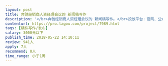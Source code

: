 ```yaml
---                
layout: post       
title: 奔驰经销商人资经理会议的 新闻稿写作           
description: '</br>奔驰经销商人资经理会议的 新闻稿写作。</br>投放平台：官网、公众号。</br>1、1000-2000字。</br>2、符合奔驰调性。</br>3、有奔驰新闻稿件写作经验者优先考虑合作。</br>'     
contenturl: https://pro.lagou.com/project/7989.html      
tags: [稿件写作/发布]            
salary: 3000元以下          
publish_time: 2018-05-22 14:10:11         
review: 941人                   
apply: 7人                   
recommend: 0人                   
time_range: 小于1周              
---                 
```

